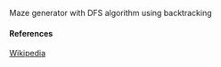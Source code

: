 Maze generator with DFS algorithm using backtracking

#### References

[Wikipedia](https://en.wikipedia.org/wiki/Maze_generation_algorithm#Iterative_implementation)
